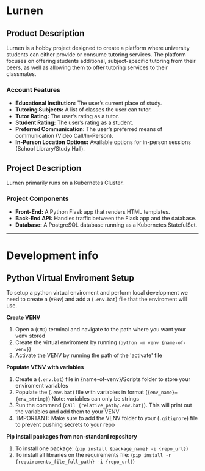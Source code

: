 # Lurnen

## Product Description
Lurnen is a hobby project designed to create a platform where university students can either provide or consume tutoring services. The platform focuses on offering students additional, subject-specific tutoring from their peers, as well as allowing them to offer tutoring services to their classmates.

### Account Features
- **Educational Institution:** The user’s current place of study.
- **Tutoring Subjects:** A list of classes the user can tutor.
- **Tutor Rating:** The user’s rating as a tutor.
- **Student Rating:** The user’s rating as a student.
- **Preferred Communication:** The user’s preferred means of communication (Video Call/In-Person).
- **In-Person Location Options:** Available options for in-person sessions (School Library/Study Hall).

## Project Description
Lurnen primarily runs on a Kubernetes Cluster.

### Project Components
- **Front-End:** A Python Flask app that renders HTML templates.
- **Back-End API:** Handles traffic between the Flask app and the database.
- **Database:** A PostgreSQL database running as a Kubernetes StatefulSet.

---

# Development info

## Python Virtual Enviroment Setup

To setup a python virtual enviroment and perform local development we need to create a (`VENV`) and add a (`.env.bat`) file that the enviroment will use.

**Create VENV**
1. Open a (`CMD`) terminal and navigate to the path where you want your venv stored
2. Create the virtual enviroment by running (`python -m venv {name-of-venv}`)
3. Activate the VENV by running the path of the 'activate' file

**Populate VENV with variables**
1. Create a (`.env.bat`) file in {name-of-venv}/Scripts folder to store your enviroment variables
2. Populate the (`.env.bat`) file with variables in format (`{env_name}={env_string}`) Note: variables can only be strings
3. Run the command (`call {relative_path/.env.bat}`). This will print out the variables and add them to your VENV
4. !IMPORTANT: Make sure to add the VENV folder to your (`.gitignore`) file to prevent pushing secrets to your repo

**Pip install packages from non-standard repository**
1. To install one package: (`pip install {package_name} -i {repo_url}`)
2. To install all libraries on the requirements file: (`pip install -r {requirements_file_full_path} -i {repo_url}`)
